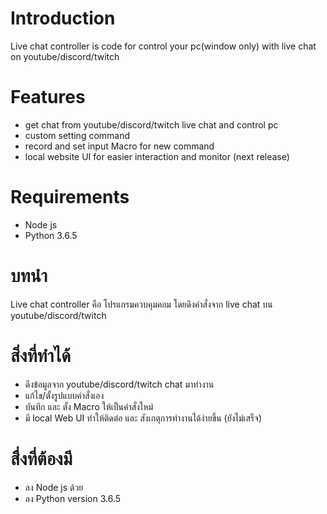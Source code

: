 # Introduction
Live chat controller is code for control your pc(window only) with live chat on youtube/discord/twitch

# Features
- get chat from youtube/discord/twitch live chat and control pc
- custom setting command
- record and set input Macro for new command
- local website UI for easier interaction and monitor (next release)

# Requirements
- Node js
- Python 3.6.5

# บทนำ
Live chat controller คือ โปรแกรมควบคุมคอม โดยดึงคำสั่งจาก live chat บน youtube/discord/twitch

# สิ่งที่ทำได้
- ดึงข้อมูลจาก youtube/discord/twitch chat มาทำงาน
- แก้ไข/ตั้งรูปแบบคำสั่งเอง
- บันทึก และ ตั้ง Macro ให้เป็นคำสั่งใหม่
- มี local Web UI ทำให้ติดต่อ และ สังเกตุการทำงานได้ง่ายขึ้น (ยังไม่เสร็จ)

# สื่งที่ต้องมี
- ลง Node js ด้วย
- ลง Python version 3.6.5